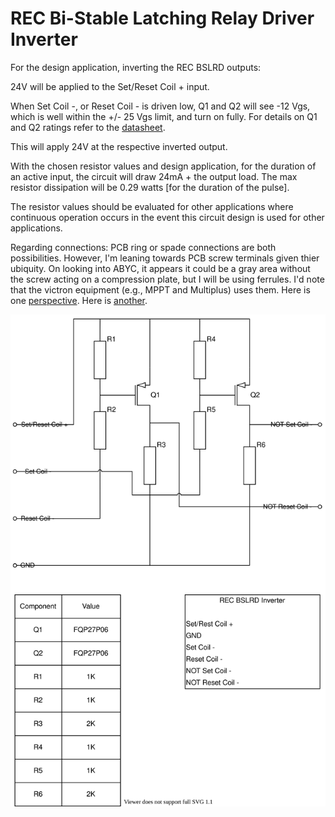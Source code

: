 # REC Bi-Stable Latching Relay Driver Inverter

For the design application, inverting the REC BSLRD outputs: 

24V will be applied to the Set/Reset Coil + input.

When Set Coil -, or Reset Coil - is driven low, Q1 and Q2 will see -12 Vgs, which is well within the +/- 25 Vgs limit, and turn on fully.  For details on Q1 and Q2 ratings refer to the [datasheet](https://cdn-shop.adafruit.com/datasheets/1794datasheet.pdf). 

This will apply 24V at the respective inverted output.

With the chosen resistor values and design application, for the duration of an active input, the circuit will draw 24mA + the output load.  The max resistor dissipation will be 0.29 watts [for the duration of the pulse].

The resistor values should be evaluated for other applications where continuous operation occurs in the event this circuit design is used for other applications.

Regarding connections:  PCB ring or spade connections are both possibilities.  However, I'm leaning towards PCB screw terminals given thier ubiquity.  On looking into ABYC, it appears it could be a gray area without the screw acting on a compression plate, but I will be using ferrules.  I'd note that the victron equipment (e.g., MPPT and Multiplus) uses them.  Here is one [perspective](https://www.proboat.com/2016/09/terminal-connector-compliance/).  Here is [another](https://www.practical-sailor.com/marine-electronics/out-out-brief-wiring-terminals).

![RBSLRD Inverter](rbslrd_inverter.svg)